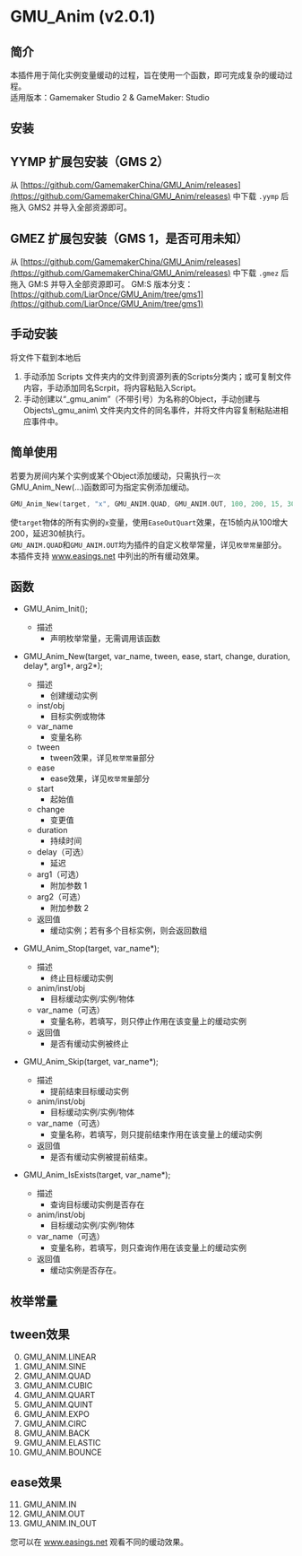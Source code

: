 GMU_Anim (v2.0.1)
=====
简介
-----
本插件用于简化实例变量缓动的过程，旨在使用一个函数，即可完成复杂的缓动过程。<br>
适用版本：Gamemaker Studio 2 & GameMaker: Studio

安装
-----
YYMP 扩展包安装（GMS 2）
-----
从 [https://github.com/GamemakerChina/GMU_Anim/releases](https://github.com/GamemakerChina/GMU_Anim/releases) 中下载 `.yymp` 后拖入 GMS2 并导入全部资源即可。

GMEZ 扩展包安装（GMS 1，是否可用未知）
-----
从 [https://github.com/GamemakerChina/GMU_Anim/releases](https://github.com/GamemakerChina/GMU_Anim/releases) 中下载 `.gmez` 后拖入 GM:S 并导入全部资源即可。
GM:S 版本分支：[https://github.com/LiarOnce/GMU_Anim/tree/gms1](https://github.com/LiarOnce/GMU_Anim/tree/gms1)

手动安装
-----
将文件下载到本地后
1. 手动添加 Scripts 文件夹内的文件到资源列表的Scripts分类内；或可复制文件内容，手动添加同名Scrpit，将内容粘贴入Script。
2. 手动创建以“_gmu_anim”（不带引号）为名称的Object，手动创建与 Objects\\_gmu_anim\\ 文件夹内文件的同名事件，并将文件内容复制粘贴进相应事件中。

简单使用
-----
若要为房间内某个实例或某个Object添加缓动，只需执行`一次`GMU_Anim_New(...)函数即可为指定实例添加缓动。
```cpp
GMU_Anim_New(target, "x", GMU_ANIM.QUAD, GMU_ANIM.OUT, 100, 200, 15, 30);
```
使`target`物体的所有实例的`x`变量，使用`EaseOutQuart`效果，在15帧内从100增大200，延迟30帧执行。<br>
`GMU_ANIM.QUAD`和`GMU_ANIM.OUT`均为插件的自定义枚举常量，详见`枚举常量`部分。<br>
本插件支持 www.easings.net 中列出的所有缓动效果。

函数
-----
* GMU_Anim_Init();
	* 描述
		* 声明枚举常量，无需调用该函数

* GMU_Anim_New(target, var_name, tween, ease, start, change, duration, delay*, arg1*, arg2*);
	* 描述
		* 创建缓动实例
	* inst/obj
		* 目标实例或物体
	* var_name
		* 变量名称
	* tween
		* tween效果，详见`枚举常量`部分
	* ease
		* ease效果，详见`枚举常量`部分
	* start
		* 起始值
	* change
		* 变更值
	* duration
		* 持续时间
	* delay（可选）
		* 延迟
	* arg1（可选）
		* 附加参数 1
	* arg2（可选）
		* 附加参数 2
	* 返回值
		* 缓动实例；若有多个目标实例，则会返回数组

* GMU_Anim_Stop(target, var_name*);
	* 描述
		* 终止目标缓动实例
	* anim/inst/obj
		* 目标缓动实例/实例/物体
	* var_name（可选）
		* 变量名称，若填写，则只停止作用在该变量上的缓动实例
	* 返回值
		* 是否有缓动实例被终止

* GMU_Anim_Skip(target, var_name*);
	* 描述
		* 提前结束目标缓动实例
	* anim/inst/obj
		* 目标缓动实例/实例/物体
	* var_name（可选）
		* 变量名称，若填写，则只提前结束作用在该变量上的缓动实例
	* 返回值
		* 是否有缓动实例被提前结束。

* GMU_Anim_IsExists(target, var_name*);
	* 描述
		* 查询目标缓动实例是否存在
	* anim/inst/obj
		* 目标缓动实例/实例/物体
	* var_name（可选）
		* 变量名称，若填写，则只查询作用在该变量上的缓动实例
	* 返回值
		* 缓动实例是否存在。

枚举常量
-----
tween效果
-----
0. GMU_ANIM.LINEAR
1. GMU_ANIM.SINE
2. GMU_ANIM.QUAD
3. GMU_ANIM.CUBIC
4. GMU_ANIM.QUART
5. GMU_ANIM.QUINT
6. GMU_ANIM.EXPO
7. GMU_ANIM.CIRC
8. GMU_ANIM.BACK
9. GMU_ANIM.ELASTIC
10. GMU_ANIM.BOUNCE

ease效果
-----
11. GMU_ANIM.IN
12. GMU_ANIM.OUT
13. GMU_ANIM.IN_OUT

您可以在 www.easings.net 观看不同的缓动效果。
